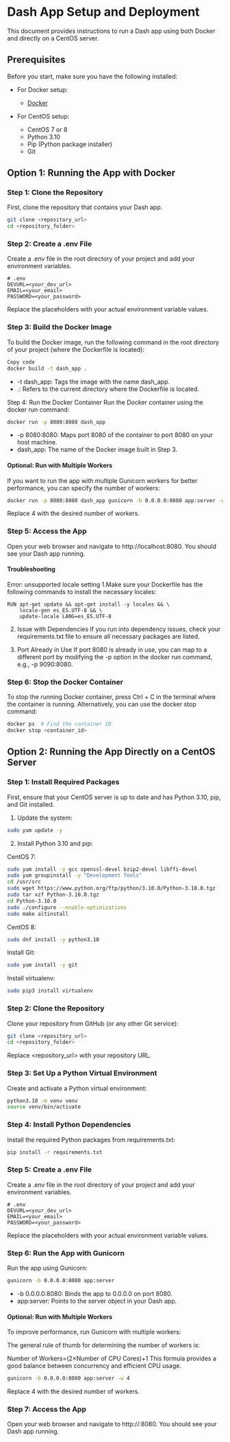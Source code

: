 # Dash App Setup and Deployment

This document provides instructions to run a Dash app using both Docker and directly on a CentOS server.

## Prerequisites

Before you start, make sure you have the following installed:

- For Docker setup:
  - [Docker](https://docs.docker.com/get-docker/)

- For CentOS setup:
  - CentOS 7 or 8
  - Python 3.10
  - Pip (Python package installer)
  - Git

## Option 1: Running the App with Docker

### Step 1: Clone the Repository

First, clone the repository that contains your Dash app.

```bash
git clone <repository_url>
cd <repository_folder>
```

### Step 2: Create a .env File
Create a .env file in the root directory of your project and add your environment variables.

```dosini
# .env
DEVURL=<your_dev_url>
EMAIL=<your_email>
PASSWORD=<your_password>
```

Replace the placeholders with your actual environment variable values.

### Step 3: Build the Docker Image
To build the Docker image, run the following command in the root directory of your project (where the Dockerfile is located):

```bash
Copy code
docker build -t dash_app .
```

- -t dash_app: Tags the image with the name dash_app.
- .: Refers to the current directory where the Dockerfile is located.

Step 4: Run the Docker Container
Run the Docker container using the docker run command:

```bash
docker run -p 8080:8080 dash_app
```

- -p 8080:8080: Maps port 8080 of the container to port 8080 on your host machine.
- dash_app: The name of the Docker image built in Step 3.

#### Optional: Run with Multiple Workers
If you want to run the app with multiple Gunicorn workers for better performance, you can specify the number of workers:

```bash
docker run -p 8080:8080 dash_app gunicorn -b 0.0.0.0:8080 app:server -w 4
```

Replace 4 with the desired number of workers.

### Step 5: Access the App
Open your web browser and navigate to http://localhost:8080. You should see your Dash app running.

#### Troubleshooting
Error: unsupported locale setting
1.Make sure your Dockerfile has the following commands to install the necessary locales:

```
RUN apt-get update && apt-get install -y locales && \
    locale-gen es_ES.UTF-8 && \
    update-locale LANG=es_ES.UTF-8
```

2. Issue with Dependencies
If you run into dependency issues, check your requirements.txt file to ensure all necessary packages are listed.

3. Port Already in Use
If port 8080 is already in use, you can map to a different port by modifying the -p option in the docker run command, e.g., -p 9090:8080.

### Step 6: Stop the Docker Container
To stop the running Docker container, press Ctrl + C in the terminal where the container is running. Alternatively, you can use the docker stop command:

```bash
docker ps  # Find the container ID
docker stop <container_id>
```

## Option 2: Running the App Directly on a CentOS Server
### Step 1: Install Required Packages
First, ensure that your CentOS server is up to date and has Python 3.10, pip, and Git installed.

1. Update the system:

```bash
sudo yum update -y
```

2. Install Python 3.10 and pip:

CentOS 7:

```bash
sudo yum install -y gcc openssl-devel bzip2-devel libffi-devel
sudo yum groupinstall -y "Development Tools"
cd /usr/src
sudo wget https://www.python.org/ftp/python/3.10.0/Python-3.10.0.tgz
sudo tar xzf Python-3.10.0.tgz
cd Python-3.10.0
sudo ./configure --enable-optimizations
sudo make altinstall
```

CentOS 8:

```bash
sudo dnf install -y python3.10
```

Install Git:

```bash
sudo yum install -y git
```

Install virtualenv:

```bash
sudo pip3 install virtualenv
```

### Step 2: Clone the Repository
Clone your repository from GitHub (or any other Git service):

```bash
git clone <repository_url>
cd <repository_folder>
```

Replace <repository_url> with your repository URL.

### Step 3: Set Up a Python Virtual Environment
Create and activate a Python virtual environment:

```bash
python3.10 -m venv venv
source venv/bin/activate
```

### Step 4: Install Python Dependencies
Install the required Python packages from requirements.txt:

```bash
pip install -r requirements.txt
```

### Step 5: Create a .env File
Create a .env file in the root directory of your project and add your environment variables.

```plaintext
# .env
DEVURL=<your_dev_url>
EMAIL=<your_email>
PASSWORD=<your_password>
```

Replace the placeholders with your actual environment variable values.

### Step 6: Run the App with Gunicorn
Run the app using Gunicorn:

```bash
gunicorn -b 0.0.0.0:8080 app:server
```

- -b 0.0.0.0:8080: Binds the app to 0.0.0.0 on port 8080.
- app:server: Points to the server object in your Dash app.

#### Optional: Run with Multiple Workers
To improve performance, run Gunicorn with multiple workers:

The general rule of thumb for determining the number of workers is:

Number of Workers=(2×Number of CPU Cores)+1
This formula provides a good balance between concurrency and efficient CPU usage.

```bash
gunicorn -b 0.0.0.0:8080 app:server -w 4
```

Replace 4 with the desired number of workers.

### Step 7: Access the App
Open your web browser and navigate to http://<your-server-ip>:8080. You should see your Dash app running.
